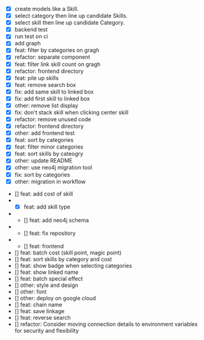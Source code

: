- [x] create models like a Skill.
- [x] select category then line up candidate Skills.
- [x] select skill then line up candidate Category.
- [x] backend test
- [x] run test on ci
- [x] add graph
- [x] feat: filter by categories on gragh
- [x] refactor: separate component
- [x] feat: filter link skill count on gragh
- [x] refactor: frontend directory
- [x] feat: pile up skills
- [x] feat: remove search box
- [x] fix: add same skill to linked box
- [x] fix: add first skill to linked box
- [x] other: remove list display
- [x] fix: don't stack skill when clicking center skill
- [x] refactor: remove unused code
- [x] refactor: frontend directory
- [x] other: add frontend test
- [x] feat: sort by categories
- [x] feat: filter minor categories
- [x] feat: sort skills by cateogry
- [x] other: update README
- [x] other: use neo4j migration tool
- [x] fix: sort by categories
- [x] other: migration in workflow
- [] feat: add cost of skill
- - [x] feat: add skill type
- - [] feat: add neo4j schema
- - [] feat: fix repository
- - [] feat: frontend
- [] feat: batch cost (skill point, magic point)
- [] feat: sort skills by category and cost
- [] feat: show badge when selecting categories
- [] feat: show linked name
- [] feat: batch special effect
- [] other: style and design
- [] other: font
- [] other: deploy on google cloud
- [] feat: chain name
- [] feat: save linkage
- [] feat: reverse search
- [] refactor: Consider moving connection details to environment variables for security and flexibility